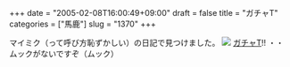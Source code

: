 +++
date = "2005-02-08T16:00:49+09:00"
draft = false
title = "ガチャT"
categories = ["馬鹿"]
slug = "1370"
+++

マイミク（って呼び方恥ずかしい）の日記で見つけました。
<img src="http://shop.fujitvkids.co.jp/kids/shopping/image/goods_l/GA26OR-110001.jpg">
<a href="http://shop.fujitvkids.co.jp/kids/event/special/gacha-t.asp" target="_blank">ガチャT</a>!!
・・ムックがないですぞ（ムック）
